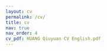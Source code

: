 ```yaml
---
layout: cv
permalink: /cv/
title: cv
nav: true
nav_order: 4
cv_pdf: HUANG Qiuyuan CV English.pdf
---
```

